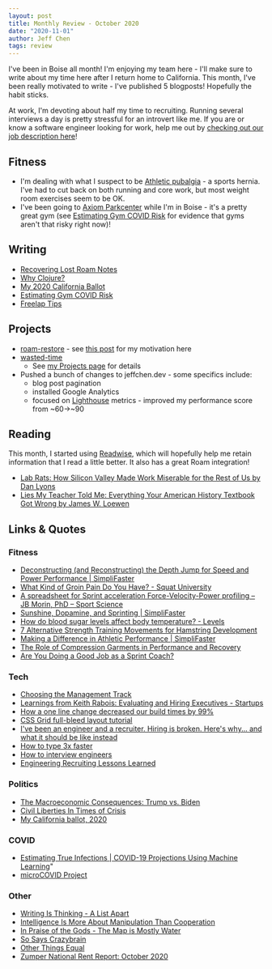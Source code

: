 ```yaml
---
layout: post
title: Monthly Review - October 2020
date: "2020-11-01"
author: Jeff Chen
tags: review
---
```


I've been in Boise all month! I'm enjoying my team here - I'll make sure to write about my time here after I return home to California. This month, I've been really motivated to write - I've published 5 blogposts! Hopefully the habit sticks.

At work, I'm devoting about half my time to recruiting. Running several interviews a day is pretty stressful for an introvert like me. If you are or know a software engineer looking for work, help me out by [checking out our job description here](https://grnh.se/5cebfb331us)!

<!-- excerpt -->

## Fitness

- I'm dealing with what I suspect to be [Athletic pubalgia](https://en.wikipedia.org/wiki/Athletic_pubalgia) - a sports hernia. I've had to cut back on both running and core work, but most weight room exercises seem to be OK.
- I've been going to [Axiom Parkcenter](https://www.axiomfitness.com/parkcenter) while I'm in Boise - it's a pretty great gym (see [Estimating Gym COVID Risk](https://jeffchen.dev/posts/COVID-Gym-Risk/) for evidence that gyms aren't that risky right now)!

## Writing

- [Recovering Lost Roam Notes](https://jeffchen.dev/posts/Recovering-Lost-Roam-Notes/)
- [Why Clojure?](https://jeffchen.dev/posts/Why-Clojure/)
- [My 2020 California Ballot](https://jeffchen.dev/posts/My-2020-California-Ballot/)
- [Estimating Gym COVID Risk](https://jeffchen.dev/posts/COVID-Gym-Risk/)
- [Freelap Tips](https://jeffchen.dev/posts/Freelap-Tips/)

## Projects

- [roam-restore](https://github.com/jchen1/roam-restore) - see [this post](https://jeffchen.dev/posts/Recovering-Lost-Roam-Notes/) for my motivation here
- [wasted-time](https://www.github.com/jchen1/chrome-wasted-time)
  - See [my Projects page](https://jeffchen.dev/projects/) for details
- Pushed a bunch of changes to jeffchen.dev - some specifics include:
  - blog post pagination
  - installed Google Analytics
  - focused on [Lighthouse](https://web.dev/measure/) metrics - improved my performance score from ~60->~90

## Reading

This month, I started using [Readwise](https://readwise.io/i/jeff346), which will hopefully help me retain information that I read a little better. It also has a great Roam integration!

- [Lab Rats: How Silicon Valley Made Work Miserable for the Rest of Us by Dan Lyons](https://www.goodreads.com/book/show/38901702-lab-rats)
- [Lies My Teacher Told Me: Everything Your American History Textbook Got Wrong by James W. Loewen](https://www.goodreads.com/book/show/296662.Lies_My_Teacher_Told_Me)

## Links & Quotes

### Fitness

- [Deconstructing (and Reconstructing) the Depth Jump for Speed and Power Performance | SimpliFaster](https://simplifaster.com/articles/deconstructing-reconstructing-depth-jump-speed-power-performance/)
- [What Kind of Groin Pain Do You Have? - Squat University](https://squatuniversity.com/2017/09/22/what-kind-of-groin-pain-do-you-have/)
- [A spreadsheet for Sprint acceleration Force-Velocity-Power profiling – JB Morin, PhD – Sport Science](https://jbmorin.net/2017/12/13/a-spreadsheet-for-sprint-acceleration-force-velocity-power-profiling/)
- [Sunshine, Dopamine, and Sprinting | SimpliFaster](https://simplifaster.com/articles/dopamine/)
- [How do blood sugar levels affect body temperature? - Levels](https://www.levelshealth.com/blog/glucose-body-temperature?__s=e44kaqjosk6w5i7lf4pv&utm_source=drip&utm_medium=email&utm_campaign=Having+trouble+sleeping%3F+Check+your+glucose+)
- [7 Alternative Strength Training Movements for Hamstring Development](https://simplifaster.com/articles/7-alternative-strength-training-movements-for-hamstring-development/)
- [Making a Difference in Athletic Performance | SimpliFaster](https://simplifaster.com/articles/making-difference-athletic-performance/)
- [The Role of Compression Garments in Performance and Recovery](https://simplifaster.com/articles/compression-garments-performance-recovery/)
- [Are You Doing a Good Job as a Sprint Coach?](https://simplifaster.com/articles/sprint-coach-self-evaluation/)

### Tech

- [Choosing the Management Track](https://blog.danielna.com/choosing-the-management-track/)
- [Learnings from Keith Rabois: Evaluating and Hiring Executives - Startups](https://lanter.substack.com/p/learnings-from-keith-rabois-evaluating)
- [How a one line change decreased our build times by 99%](https://medium.com/pinterest-engineering/how-a-one-line-change-decreased-our-build-times-by-99-b98453265370)
- [CSS Grid full-bleed layout tutorial](https://joshwcomeau.com/css/full-bleed/)
- [I've been an engineer and a recruiter. Hiring is broken. Here's why... and what it should be like instead](http://blog.alinelerner.com/ive-been-an-engineer-and-a-recruiter-hiring-is-broken-heres-why-and-heres-what-it-should-be-like-instead/)
- [How to type 3x faster](https://barehands.substack.com/p/how-to-type-3x-faster)
- [How to interview engineers](https://defmacro.substack.com/p/how-to-interview-engineers)
- [Engineering Recruiting Lessons Learned](https://omarish.com/2019/01/03/engineering-recruiting.html)

### Politics

- [The Macroeconomic Consequences: Trump vs. Biden](https://www.moodysanalytics.com/-/media/article/2020/the-macroeconomic-consequences-trump-vs-biden.pdf)
- [Civil Liberties In Times of Crisis](https://www.nber.org/system/files/working_papers/w27972/w27972.pdf)
- [My California ballot, 2020](https://www.reddit.com/r/slatestarcodex/comments/j9kxl0/my_california_ballot_2020/?utm_name=iossmf)

### COVID

- [Estimating True Infections | COVID-19 Projections Using Machine Learning](https://covid19-projections.com/estimating-true-infections/)"
- [microCOVID Project](https://www.microcovid.org)

### Other

- [Writing Is Thinking - A List Apart](https://alistapart.com/article/writing-is-thinking/)
- [Intelligence Is More About Manipulation Than Cooperation](http://nautil.us/blog/the-dark-side-of-smart)
- [In Praise of the Gods - The Map is Mostly Water](https://simonsarris.substack.com/p/in-praise-of-the-gods)
- [So Says Crazybrain](https://knowingless.com/2018/05/02/so-says-crazybrain/)
- [Other Things Equal](https://www.deirdremccloskey.com/docs/graham/natural.pdf)
- [Zumper National Rent Report: October 2020](https://www.zumper.com/blog/rental-price-data/)
